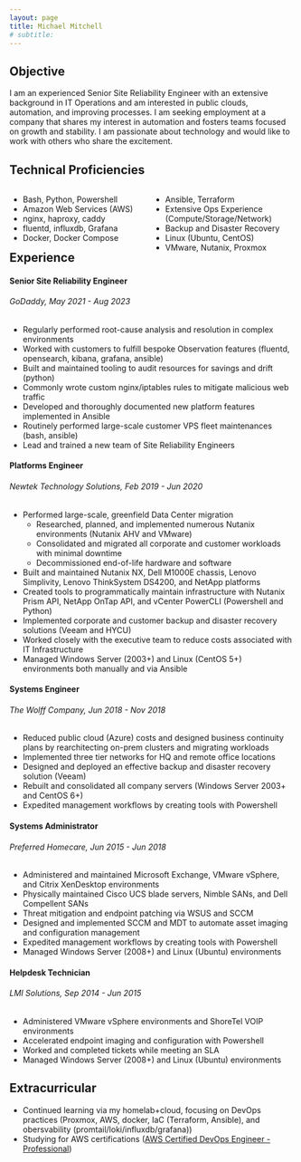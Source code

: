 ```yaml
---
layout: page
title: Michael Mitchell
# subtitle:
---
```


## Objective
I am an experienced Senior Site Reliability Engineer with an extensive background in IT Operations and am interested in public clouds, automation, and improving processes. I am seeking employment at a company that shares my interest in automation and fosters teams focused on growth and stability. I am passionate about technology and would like to work with others who share the excitement.

<!-- --- -->

## Technical Proficiencies
<div style="float: left; width: 50%;">
<ul>
<li>Bash, Python, Powershell</li>
<li>Amazon Web Services (AWS)</li>
<li>nginx, haproxy, caddy</li>
<li>fluentd, influxdb, Grafana</li>
<li>Docker, Docker Compose</li>
</ul>
</div>

<div style="float: right; width: 50%;">
<ul>
<li>Ansible, Terraform</li>
<li>Extensive Ops Experience (Compute/Storage/Network)</li>
<li>Backup and Disaster Recovery</li>
<li>Linux (Ubuntu, CentOS)</li>
<li>VMware, Nutanix, Proxmox</li>
</ul>
</div>
<!--
--- -->



## Experience
#### Senior Site Reliability Engineer
###### GoDaddy, May 2021 - Aug 2023
- Regularly performed root-cause analysis and resolution in complex environments
- Worked with customers to fulfill bespoke Observation features (fluentd, opensearch, kibana, grafana, ansible)
- Built and maintained tooling to audit resources for savings and drift (python)
- Commonly wrote custom nginx/iptables rules to mitigate malicious web traffic
- Developed and thoroughly documented new platform features implemented in Ansible
- Routinely performed large-scale customer VPS fleet maintenances (bash, ansible)
- Lead and trained a new team of Site Reliability Engineers

#### Platforms Engineer
###### Newtek Technology Solutions, Feb 2019 - Jun 2020
- Performed large-scale, greenfield Data Center migration
  - Researched, planned, and implemented numerous Nutanix environments (Nutanix AHV and VMware)
  - Consolidated and migrated all corporate and customer workloads with minimal downtime
  - Decommissioned end-of-life hardware and software
- Built and maintained Nutanix NX, Dell M1000E chassis, Lenovo Simplivity, Lenovo ThinkSystem DS4200, and NetApp platforms
- Created tools to programmatically maintain infrastructure with Nutanix Prism API, NetApp OnTap API, and vCenter PowerCLI (Powershell and Python)
- Implemented corporate and customer backup and disaster recovery solutions (Veeam and HYCU)
- Worked closely with the executive team to reduce costs associated with IT Infrastructure
- Managed Windows Server (2003+) and Linux (CentOS 5+) environments both manually and via Ansible

#### Systems Engineer
###### The Wolff Company, Jun 2018 - Nov 2018
- Reduced public cloud (Azure) costs and designed business continuity plans by rearchitecting on-prem clusters and migrating workloads
- Implemented three tier networks for HQ and remote office locations
- Designed and deployed an effective backup and disaster recovery solution (Veeam)
- Rebuilt and consolidated all company servers (Windows Server 2003+ and CentOS 6+)
- Expedited management workflows by creating tools with Powershell

#### Systems Administrator
###### Preferred Homecare, Jun 2015 - Jun 2018
- Administered and maintained Microsoft Exchange, VMware vSphere, and Citrix XenDesktop environments
- Physically maintained Cisco UCS blade servers, Nimble SANs, and Dell Compellent SANs
- Threat mitigation and endpoint patching via WSUS and SCCM
- Designed and implemented SCCM and MDT to automate asset imaging and configuration management
- Expedited management workflows by creating tools with Powershell
- Managed Windows Server (2008+) and Linux (Ubuntu) environments

#### Helpdesk Technician
###### LMI Solutions, Sep 2014 - Jun 2015
- Administered VMware vSphere environments and ShoreTel VOIP environments
- Accelerated endpoint imaging and configuration with Powershell
- Worked and completed tickets while meeting an SLA
- Managed Windows Server (2008+) and Linux (Ubuntu) environments

<!-- --- -->

## Extracurricular
- Continued learning via my homelab+cloud, focusing on DevOps practices (Proxmox, AWS, docker, IaC (Terraform, Ansible), and obersvability (promtail/loki/influxdb/grafana))
- Studying for AWS certifications ([AWS Certified DevOps Engineer - Professional](https://aws.amazon.com/certification/certified-devops-engineer-professional/))
